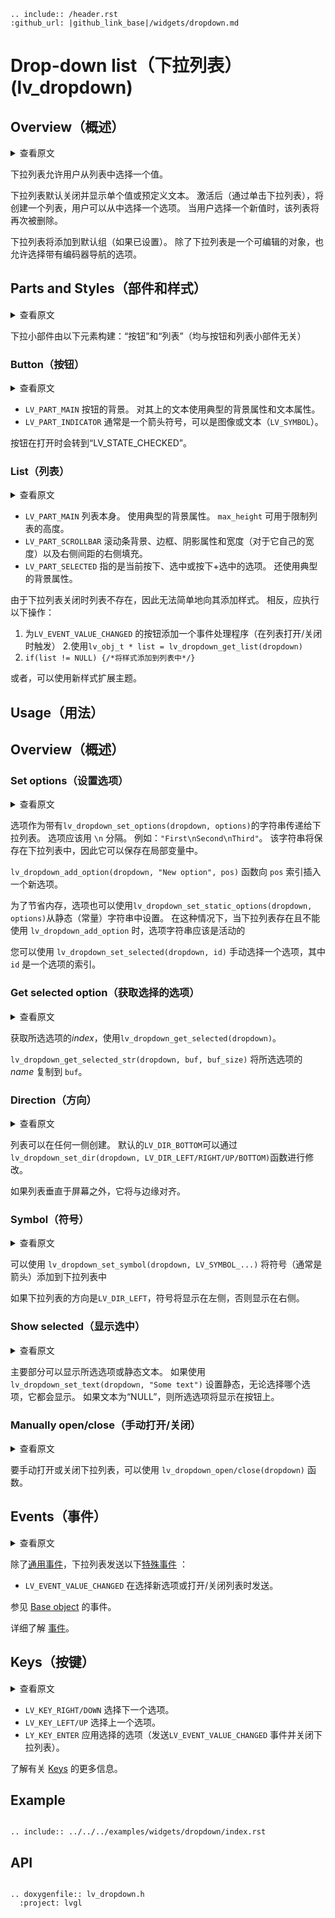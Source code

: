 ```eval_rst
.. include:: /header.rst 
:github_url: |github_link_base|/widgets/dropdown.md
```
# Drop-down list（下拉列表） (lv_dropdown)


## Overview（概述）

<details>
<summary>查看原文</summary>
<p>

The drop-down list allows the user to select one value from a list. 

The drop-down list is closed by default and displays a single value or a predefined text. 
When activated (by click on the drop-down list), a list is created from which the user may select one option. 
When the user selects a new value, the list is deleted again.

The Drop-down list is added to the default group (if it is set). Besides the Drop-down list is an editable object to allow selecting an option with encoder navigation too.

</p>
</details>

下拉列表允许用户从列表中选择一个值。

下拉列表默认关闭并显示单个值或预定义文本。
激活后（通过单击下拉列表），将创建一个列表，用户可以从中选择一个选项。
当用户选择一个新值时，该列表将再次被删除。

下拉列表将添加到默认组（如果已设置）。 除了下拉列表是一个可编辑的对象，也允许选择带有编码器导航的选项。

## Parts and Styles（部件和样式）

<details>
<summary>查看原文</summary>
<p>

The Dropdown widget is built from the elements: "button" and "list" (both not related to the button and list widgets)

</p>
</details>

下拉小部件由以下元素构建：“按钮”和“列表”（均与按钮和列表小部件无关）

### Button（按钮）

<details>
<summary>查看原文</summary>
<p>

- `LV_PART_MAIN` The background of the button. Uses the typical background properties and text properties for the text on it.
- `LV_PART_INDICATOR` Typically an arrow symbol that can be an image or a text (`LV_SYMBOL`).

The button goes to `LV_STATE_CHECKED` when its opened.

</p>
</details>

- `LV_PART_MAIN` 按钮的背景。 对其上的文本使用典型的背景属性和文本属性。
- `LV_PART_INDICATOR` 通常是一个箭头符号，可以是图像或文本（`LV_SYMBOL`）。

按钮在打开时会转到“LV_STATE_CHECKED”。

### List（列表）

<details>
<summary>查看原文</summary>
<p>

- `LV_PART_MAIN` The list itself. Uses the typical background properties. `max_height` can be used to limit the height of the list. 
- `LV_PART_SCROLLBAR` The scrollbar background, border, shadow properties and width (for its own width) and right padding for the spacing on the right.
- `LV_PART_SELECTED` Refers to the currently pressed, checked or pressed+checked option. Also uses the typical background properties. 

As list does not exist when the drop-down list is closed it's not possible to simply add styles to it.
Instead the following should be done:
1. Ad an event handler to the button for `LV_EVENT_VALUE_CHANGED` (triggered when the list is opened/closed)
2. Use `lv_obj_t * list = lv_dropdown_get_list(dropdown)`
3. `if(list != NULL) {/*Add the styles to the list*/}`

Alternatively the theme can be extended with the new styles. 

</p>
</details>

- `LV_PART_MAIN` 列表本身。 使用典型的背景属性。 `max_height` 可用于限制列表的高度。
- `LV_PART_SCROLLBAR` 滚动条背景、边框、阴影属性和宽度（对于它自己的宽度）以及右侧间距的右侧填充。
- `LV_PART_SELECTED` 指的是当前按下、选中或按下+选中的选项。 还使用典型的背景属性。

由于下拉列表关闭时列表不存在，因此无法简单地向其添加样式。
相反，应执行以下操作：
1. 为`LV_EVENT_VALUE_CHANGED` 的按钮添加一个事件处理程序（在列表打开/关闭时触发）
2.使用`lv_obj_t * list = lv_dropdown_get_list(dropdown)`
3. `if(list != NULL) {/*将样式添加到列表中*/}`

或者，可以使用新样式扩展主题。

## Usage（用法）

## Overview（概述）

### Set options（设置选项）

<details>
<summary>查看原文</summary>
<p>

Options are passed to the drop-down list as a string with `lv_dropdown_set_options(dropdown, options)`. Options should be separated by `\n`. For example: `"First\nSecond\nThird"`. This string will be saved in the drop-down list, so it can in a local variable.

The `lv_dropdown_add_option(dropdown, "New option", pos)` function inserts a new option to `pos` index.

To save memory the options can set from a static(constant) string too with `lv_dropdown_set_static_options(dropdown, options)`. 
In this case the options string should be alive while the drop-down list exists and `lv_dropdown_add_option` can't be used

You can select an option manually with `lv_dropdown_set_selected(dropdown, id)`, where `id` is the index of an option.

</p>
</details>

选项作为带有`lv_dropdown_set_options(dropdown, options)`的字符串传递给下拉列表。 选项应该用 `\n` 分隔。 例如：`"First\nSecond\nThird"`。 该字符串将保存在下拉列表中，因此它可以保存在局部变量中。

`lv_dropdown_add_option(dropdown, "New option", pos)` 函数向 `pos` 索引插入一个新选项。

为了节省内存，选项也可以使用`lv_dropdown_set_static_options(dropdown, options)`从静态（常量）字符串中设置。
在这种情况下，当下拉列表存在且不能使用 `lv_dropdown_add_option` 时，选项字符串应该是活动的

您可以使用 `lv_dropdown_set_selected(dropdown, id)` 手动选择一个选项，其中 `id` 是一个选项的索引。

### Get selected option（获取选择的选项）

<details>
<summary>查看原文</summary>
<p>

The get the *index* of the selected option, use `lv_dropdown_get_selected(dropdown)`.

`lv_dropdown_get_selected_str(dropdown, buf, buf_size)` copies the *name* of the selected option to `buf`.

</p>
</details>

获取所选选项的*index*，使用`lv_dropdown_get_selected(dropdown)`。

`lv_dropdown_get_selected_str(dropdown, buf, buf_size)` 将所选选项的 *name* 复制到 `buf`。

### Direction（方向）

<details>
<summary>查看原文</summary>
<p>

The list can be created on any side. The default `LV_DIR_BOTTOM` can be modified by `lv_dropdown_set_dir(dropdown, LV_DIR_LEFT/RIGHT/UP/BOTTOM)` function.

If the list would be vertically out of the screen, it will be aligned to the edge.

</p>
</details>

列表可以在任何一侧创建。 默认的`LV_DIR_BOTTOM`可以通过`lv_dropdown_set_dir(dropdown, LV_DIR_LEFT/RIGHT/UP/BOTTOM)`函数进行修改。

如果列表垂直于屏幕之外，它将与边缘对齐。

### Symbol（符号）

<details>
<summary>查看原文</summary>
<p>

A symbol (typically an arrow) can be added to the drop down list with `lv_dropdown_set_symbol(dropdown, LV_SYMBOL_...)`

If the direction of the drop-down list is  `LV_DIR_LEFT` the symbol will be shown on the left, otherwise on the right.

</p>
</details>

可以使用 `lv_dropdown_set_symbol(dropdown, LV_SYMBOL_...)` 将符号（通常是箭头）添加到下拉列表中

如果下拉列表的方向是`LV_DIR_LEFT`，符号将显示在左侧，否则显示在右侧。

### Show selected（显示选中）

<details>
<summary>查看原文</summary>
<p>

The main part can either show the selected option or a static text. If a static is set with `lv_dropdown_set_text(dropdown, "Some text")` it will be shown regardless to th selected option.
If the text is `NULL` the selected option is displayed on the button.

</p>
</details>

主要部分可以显示所选选项或静态文本。 如果使用 `lv_dropdown_set_text(dropdown, "Some text")` 设置静态，无论选择哪个选项，它都会显示。
如果文本为“NULL”，则所选选项将显示在按钮上。

### Manually open/close（手动打开/关闭）

<details>
<summary>查看原文</summary>
<p>

To manually open or close the drop-down list the `lv_dropdown_open/close(dropdown)` function can be used.

</p>
</details>

要手动打开或关闭下拉列表，可以使用 `lv_dropdown_open/close(dropdown)` 函数。

## Events（事件）

<details>
<summary>查看原文</summary>
<p>

Apart from the [Generic events](../overview/event.html#generic-events), the following [Special events](../overview/event.html#special-events) are sent by the drop-down list:
- `LV_EVENT_VALUE_CHANGED` Sent when the new option is selected or the list is opened/closed.

See the events of the [Base object](/widgets/obj) too.

Learn more about [Events](/overview/event).

</p>
</details>

除了[通用事件](../overview/event.html#generic-events)，下拉列表发送以下[特殊事件](../overview/event.html#special-events) ：
- `LV_EVENT_VALUE_CHANGED` 在选择新选项或打开/关闭列表时发送。

参见 [Base object](/widgets/obj) 的事件。

详细了解 [事件](/overview/event)。

## Keys（按键）

<details>
<summary>查看原文</summary>
<p>

- `LV_KEY_RIGHT/DOWN` Select the next option.
- `LV_KEY_LEFT/UP` Select the previous option.
- `LY_KEY_ENTER` Apply the selected option (Sends `LV_EVENT_VALUE_CHANGED` event and closes the drop-down list).

Learn more about [Keys](/overview/indev).

</p>
</details>

- `LV_KEY_RIGHT/DOWN` 选择下一个选项。
- `LV_KEY_LEFT/UP` 选择上一个选项。
- `LY_KEY_ENTER` 应用选择的选项（发送`LV_EVENT_VALUE_CHANGED` 事件并关闭下拉列表）。

了解有关 [Keys](/overview/indev) 的更多信息。

## Example

```eval_rst

.. include:: ../../../examples/widgets/dropdown/index.rst

```

## API

```eval_rst

.. doxygenfile:: lv_dropdown.h
  :project: lvgl

```
